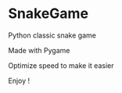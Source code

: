 # SnakeGame
Python classic snake game 

Made with Pygame

Optimize speed to make it easier




Enjoy ! 
